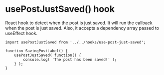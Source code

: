 # usePostJustSaved() hook
React hook to detect when the post is just saved.
It will run the callback when the post is just saved.
Also, it accepts a dependency array passed to useEffect hook.

```es6
import usePostJustSaved from '../../hooks/use-post-just-saved';

function SavingPostLabel() {
	usePostJustSaved( function() {
		console.log( 'The post has been saved!' );
	} );
}
```
